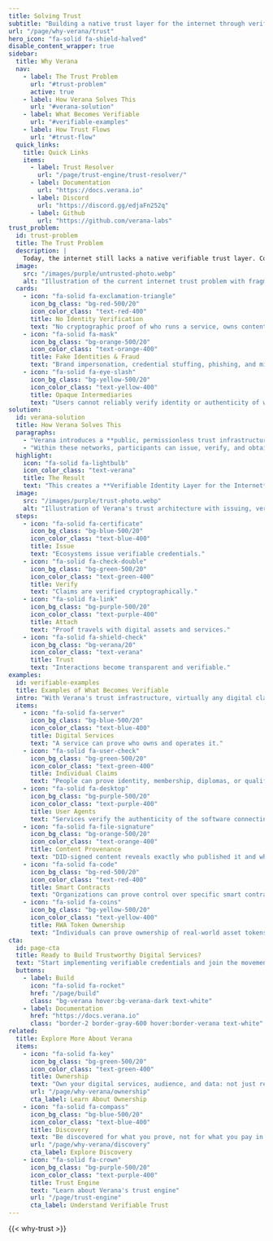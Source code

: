 ```yaml
---
title: Solving Trust
subtitle: "Building a native trust layer for the internet through verifiable credentials and cryptographic proof of identity, authenticity, and ownership."
url: "/page/why-verana/trust"
hero_icon: "fa-solid fa-shield-halved"
disable_content_wrapper: true
sidebar:
  title: Why Verana
  nav:
    - label: The Trust Problem
      url: "#trust-problem"
      active: true
    - label: How Verana Solves This
      url: "#verana-solution"
    - label: What Becomes Verifiable
      url: "#verifiable-examples"
    - label: How Trust Flows
      url: "#trust-flow"
  quick_links:
    title: Quick Links
    items:
      - label: Trust Resolver
        url: "/page/trust-engine/trust-resolver/"
      - label: Documentation
        url: "https://docs.verana.io"
      - label: Discord
        url: "https://discord.gg/edjaFn252q"
      - label: Github
        url: "https://github.com/verana-labs"
trust_problem:
  id: trust-problem
  title: The Trust Problem
  description: |
    Today, the internet still lacks a native verifiable trust layer. Content, services, and users interact without cryptographic guarantees of who they are or what they represent. This fuels misinformation, fraud, opaque intermediaries, and a general erosion of trust online.
  image:
    src: "/images/purple/untrusted-photo.webp"
    alt: "Illustration of the current internet trust problem with fragmented services, fake profiles, and warning indicators"
  cards:
    - icon: "fa-solid fa-exclamation-triangle"
      icon_bg_class: "bg-red-500/20"
      icon_color_class: "text-red-400"
      title: No Identity Verification
      text: "No cryptographic proof of who runs a service, owns content, or controls an account."
    - icon: "fa-solid fa-mask"
      icon_bg_class: "bg-orange-500/20"
      icon_color_class: "text-orange-400"
      title: Fake Identities & Fraud
      text: "Brand impersonation, credential stuffing, phishing, and misinformation spread unchecked."
    - icon: "fa-solid fa-eye-slash"
      icon_bg_class: "bg-yellow-500/20"
      icon_color_class: "text-yellow-400"
      title: Opaque Intermediaries
      text: "Users cannot reliably verify identity or authenticity of what they see and who they engage with."
solution:
  id: verana-solution
  title: How Verana Solves This
  paragraphs:
    - "Verana introduces a **public, permissionless trust infrastructure** that generalizes the use of verifiable credentials. Any ecosystem—governments, industries, communities—can use Verana to build sovereign trust networks."
    - "Within these networks, participants can issue, verify, and obtain credentials that certify claims of identity, authenticity, or authorization. Credential holders can attach these proofs to their digital assets, services, and channels, demonstrating ownership, provenance, or qualifications."
  highlight:
    icon: "fa-solid fa-lightbulb"
    icon_color_class: "text-verana"
    title: The Result
    text: "This creates a **Verifiable Identity Layer for the Internet**, turning the web into an environment where trust is transparent, interoperable, and verifiable."
  image:
    src: "/images/purple/trust-photo.webp"
    alt: "Illustration of Verana's trust architecture with issuing, verifying, attaching, and trusting"
  steps:
    - icon: "fa-solid fa-certificate"
      icon_bg_class: "bg-blue-500/20"
      icon_color_class: "text-blue-400"
      title: Issue
      text: "Ecosystems issue verifiable credentials."
    - icon: "fa-solid fa-check-double"
      icon_bg_class: "bg-green-500/20"
      icon_color_class: "text-green-400"
      title: Verify
      text: "Claims are verified cryptographically."
    - icon: "fa-solid fa-link"
      icon_bg_class: "bg-purple-500/20"
      icon_color_class: "text-purple-400"
      title: Attach
      text: "Proof travels with digital assets and services."
    - icon: "fa-solid fa-shield-check"
      icon_bg_class: "bg-verana/20"
      icon_color_class: "text-verana"
      title: Trust
      text: "Interactions become transparent and verifiable."
examples:
  id: verifiable-examples
  title: Examples of What Becomes Verifiable
  intro: "With Verana's trust infrastructure, virtually any digital claim can be made verifiable:"
  items:
    - icon: "fa-solid fa-server"
      icon_bg_class: "bg-blue-500/20"
      icon_color_class: "text-blue-400"
      title: Digital Services
      text: "A service can prove who owns and operates it."
    - icon: "fa-solid fa-user-check"
      icon_bg_class: "bg-green-500/20"
      icon_color_class: "text-green-400"
      title: Individual Claims
      text: "People can prove identity, membership, diplomas, or qualifications anywhere online."
    - icon: "fa-solid fa-desktop"
      icon_bg_class: "bg-purple-500/20"
      icon_color_class: "text-purple-400"
      title: User Agents
      text: "Services verify the authenticity of the software connecting to them."
    - icon: "fa-solid fa-file-signature"
      icon_bg_class: "bg-orange-500/20"
      icon_color_class: "text-orange-400"
      title: Content Provenance
      text: "DID-signed content reveals exactly who published it and when thanks to C2PA and Verifiable Credentials."
    - icon: "fa-solid fa-code"
      icon_bg_class: "bg-red-500/20"
      icon_color_class: "text-red-400"
      title: Smart Contracts
      text: "Organizations can prove control over specific smart contracts."
    - icon: "fa-solid fa-coins"
      icon_bg_class: "bg-yellow-500/20"
      icon_color_class: "text-yellow-400"
      title: RWA Token Ownership
      text: "Individuals can prove ownership of real-world asset tokens."
cta:
  id: page-cta
  title: Ready to Build Trustworthy Digital Services?
  text: "Start implementing verifiable credentials and join the movement toward a more trustworthy internet."
  buttons:
    - label: Build
      icon: "fa-solid fa-rocket"
      href: "/page/build"
      class: "bg-verana hover:bg-verana-dark text-white"
    - label: Documentation
      href: "https://docs.verana.io"
      class: "border-2 border-gray-600 hover:border-verana text-white"
related:
  title: Explore More About Verana
  items:
    - icon: "fa-solid fa-key"
      icon_bg_class: "bg-green-500/20"
      icon_color_class: "text-green-400"
      title: Ownership
      text: "Own your digital services, audience, and data: not just rent them from platforms."
      url: "/page/why-verana/ownership"
      cta_label: Learn About Ownership
    - icon: "fa-solid fa-compass"
      icon_bg_class: "bg-blue-500/20"
      icon_color_class: "text-blue-400"
      title: Discovery
      text: "Be discovered for what you prove, not for what you pay in advertising."
      url: "/page/why-verana/discovery"
      cta_label: Explore Discovery
    - icon: "fa-solid fa-crown"
      icon_bg_class: "bg-purple-500/20"
      icon_color_class: "text-purple-400"
      title: Trust Engine
      text: "Learn about Verana's trust engine"
      url: "/page/trust-engine"
      cta_label: Understand Verifiable Trust
---
```


{{< why-trust >}}
